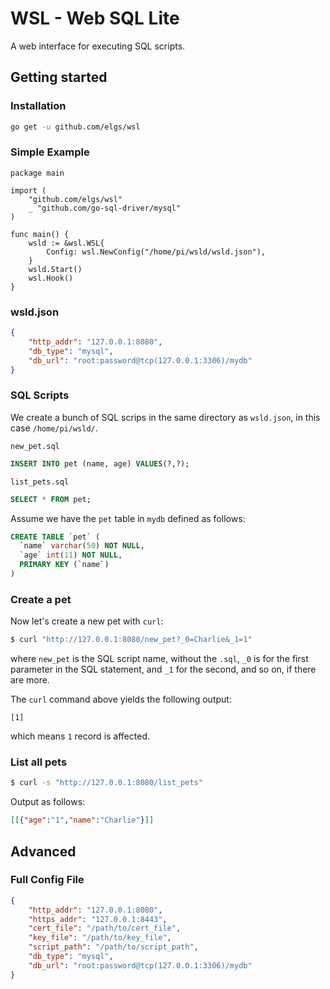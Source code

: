 # WSL - Web SQL Lite
A web interface for executing SQL scripts.

## Getting started
### Installation
```bash
go get -u github.com/elgs/wsl
```

### Simple Example
```golang
package main

import (
	"github.com/elgs/wsl"
	_ "github.com/go-sql-driver/mysql"
)

func main() {
	wsld := &wsl.WSL{
		Config: wsl.NewConfig("/home/pi/wsld/wsld.json"),
	}
	wsld.Start()
	wsl.Hook()
}
```
### wsld.json
```json
{
    "http_addr": "127.0.0.1:8080",
    "db_type": "mysql",
    "db_url": "root:password@tcp(127.0.0.1:3306)/mydb"
}
```

### SQL Scripts
We create a bunch of SQL scrips in the same directory as `wsld.json`, in this case `/home/pi/wsld/`.

`new_pet.sql`
```sql
INSERT INTO pet (name, age) VALUES(?,?);
```

`list_pets.sql`
```sql
SELECT * FROM pet;
```

Assume we have the `pet` table in `mydb` defined as follows:

```sql
CREATE TABLE `pet` (
  `name` varchar(50) NOT NULL,
  `age` int(11) NOT NULL,
  PRIMARY KEY (`name`)
)
```

### Create a pet
Now let's create a new pet with `curl`:

```bash
$ curl "http://127.0.0.1:8080/new_pet?_0=Charlie&_1=1"
```
where `new_pet` is the SQL script name, without the `.sql`, `_0` is for the first parameter in the SQL statement, and `_1` for the second, and so on, if there are more.

The `curl` command above yields the following output:
```
[1]
``` 
which means `1` record is affected.

### List all pets

```bash
$ curl -s "http://127.0.0.1:8080/list_pets"
```

Output as follows:
```json
[[{"age":"1","name":"Charlie"}]]
```

## Advanced

### Full Config File
```json
{
    "http_addr": "127.0.0.1:8080",
    "https_addr": "127.0.0.1:8443",
    "cert_file": "/path/to/cert_file",
    "key_file": "/path/to/key_file",
    "script_path": "/path/to/script_path",
    "db_type": "mysql",
    "db_url": "root:password@tcp(127.0.0.1:3306)/mydb"
}
```